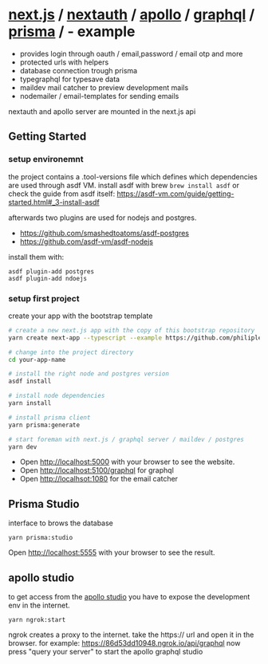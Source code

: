 # [next.js](https://nextjs.org/) / [nextauth](https://next-auth.js.org/) / [apollo](https://www.apollographql.com/) / [graphql](https://graphql.org/) / [prisma](https://www.prisma.io/) /  - example

 - provides login through oauth / email,password / email otp and more
 - protected urls with helpers
 - database connection trough prisma
 - typegraphql for typesave data
 - maildev mail catcher to preview development mails
 - nodemailer / email-templates for sending emails

nextauth and apollo server are mounted in the next.js api

## Getting Started

### setup environemnt
the project contains a .tool-versions file which defines which dependencies are used through asdf VM.
install asdf with brew `brew install asdf` or check the guide from asdf itself: https://asdf-vm.com/guide/getting-started.html#_3-install-asdf

afterwards two plugins are used for nodejs and postgres.
- https://github.com/smashedtoatoms/asdf-postgres
- https://github.com/asdf-vm/asdf-nodejs

install them with:
```
asdf plugin-add postgres
asdf plugin-add ndoejs
```

### setup first project
create your app with the bootstrap template

```bash
# create a new next.js app with the copy of this bootstrap repository
yarn create next-app --typescript --example https://github.com/philiplehmann/next-bootstrap

# change into the project directory
cd your-app-name

# install the right node and postgres version
asdf install

# install node dependencies
yarn install

# install prisma client
yarn prisma:generate

# start foreman with next.js / graphql server / maildev / postgres
yarn dev
```

 - Open [http://localhost:5000](http://localhost:5000) with your browser to see the website.
 - Open [http://localhost:5100/graphql](http://localhost:5100/graphql) for graphql
 - Open [http://localhsot:1080](http://localhsot:1080) for the email catcher

## Prisma Studio

interface to brows the database

```
yarn prisma:studio
```

Open [http://localhost:5555](http://localhost:5555) with your browser to see the result.

## apollo studio

to get access from the [apollo studio](https://studio.apollographql.com/) you have to expose the development env in the internet.

```
yarn ngrok:start
```

ngrok creates a proxy to the internet. take the https:// url and open it in the browser. for example: https://86d53dd10948.ngrok.io/api/graphql
now press "query your server" to start the apollo graphql studio